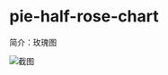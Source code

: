 # pie-half-rose-chart

简介：玫瑰图

![截图](https://img.alicdn.com/tfs/TB1kdM_epGWBuNjy0FbXXb4sXXa-2330-770.png)
